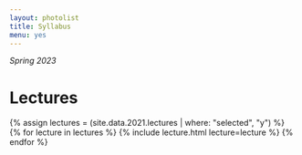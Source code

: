 ```yaml
---
layout: photolist
title: Syllabus
menu: yes
---
```


*Spring 2023*


# Lectures

{% assign lectures = (site.data.2021.lectures | where: "selected", "y") %}
{% for lecture in lectures %}
{% include lecture.html lecture=lecture %}
{% endfor %}


